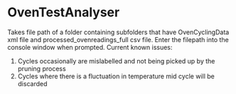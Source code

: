# OvenTestAnalyser

Takes file path of a folder containing subfolders that have OvenCyclingData xml file and processed_ovenreadings_full csv file. Enter the filepath into the console window
when prompted.
Current known issues:
  1. Cycles occasionally are mislabelled and not being picked up by the pruning process
  2. Cycles where there is a fluctuation in temperature mid cycle will be discarded
